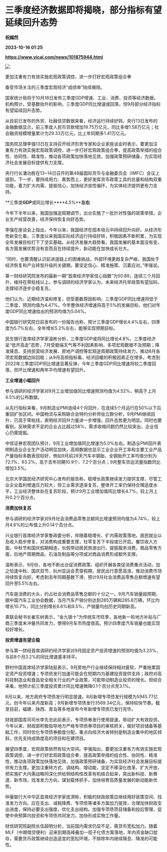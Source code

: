 # 三季度经济数据即将揭晓，部分指标有望延续回升态势
**祝嫣然**

**2023-10-16 01:25**

**https://www.yicai.com/news/101875944.html**

![](https://imgcdn.yicai.com/uppics/slides/2023/10/ddcfd834dd8783fe7be013354548fdaf.jpg)

更加注重有力有效实施宏观政策调控，进一步打好宏观政策组合拳

备受市场关注的三季度宏观经济“成绩单”陆续揭晓。

国家统计局将于10月18日发布三季度GDP增速、工业、消费、投资等经济数据。机构预计，受基数抬升的影响，三季度GDP同比增速或回落，但9月部分经济指标有望延续回升态势。

从目前已发布的外贸、社融信贷数据来看，经济运行持续好转。央行13日发布的金融数据显示，前三季度人民币贷款增加19.75万亿元，同比多增1.58万亿元；社会融资规模增量累计为29.33万亿元，比上年同期多1.41万亿元。

国务院总理李强13日在主持召开经济形势专家和企业家座谈会时表示，要更加注重有力有效实施宏观政策调控，进一步打好宏观政策组合拳，提高政策举措的组合性、协同性、精准性，推动各项政策加快落地见效，加强政策预研储备，为实现经济社会发展目标提供有力支撑。

央行行长潘功胜在13~14日召开的第48届国际货币与金融委员会（IMFC）会议上提到，下一步，要持续用力、乘势而上，更好发挥货币政策工具的总量和结构双重功能，着力扩大内需、提振信心，加快经济良性循环，为实体经济提供更有力支持。

**三季度****GDP****或同比增长****4.5%****左右**

今年下半年以来，我国加强逆周期调节，出台实施了一批针对性强的政策举措，企业生产经营改善，经济保持恢复向好态势。

李强在座谈会上指出，今年以来，我国经济在固本培元中持续回升向好。从经济形势新变化看，三季度以来我国实际经济运行持续好转，积极因素不断积累，为实现全年发展目标打下了坚实基础。从经济发展大趋势看，我国发展的基本面没有变，各方面发展优势没有变而且在持续提升，新动能在加快成长壮大。

“同时，也要清醒认识前进道路上的困难挑战，外部环境更趋复杂严峻，我国处于经济恢复和产业转型升级的关键期，要坚定信心、精准施策、沉着应对。”李强说。

第一财经研究院发布的最新一期“首席经济学家信心指数”为50.89，连续三个月回升，维持在荣枯线以上。参与调研的经济学家认为，未来经济托举政策有望加码，支撑经济逐步企稳复苏。

他们认为，近期经济温和修复，但受基数原因影响，三季度GDP同比增速将低于二季度，预测均值为4.47%。今年整体经济增速将高于5%的发展目标，他们对年度GDP同比增速给出的预测均值为5.04%。

中国银行研究院日前发布的一份报告也称，预计三季度GDP增长4.4%左右，四季度为5.7%左右，全年增长5.2%左右，能够实现预期目标。

民生银行首席经济学家温彬分析，三季度GDP或将同比增长4.8%。三季度经济呈“低开高走”态势，7月受极端天气等不利因素影响，多项宏观数据不及预期；降准降息、支持民营经济发展、房地产调控等宏观逆周期政策持续发力，推动8月各项宏观数据边际回稳；从9月高频指标看，经济回暖的积极因素正在增多。考虑到2022年三季度GDP同比增速显著反弹，今年三季度GDP同比增速将较二季度回落，但环比增速和两年平均增速有望回升。

**工业增速小幅回升**

参与调研的经济学家对9月工业增加值同比增速预测均值为4.52%，稍高于上月4.5%的公布数据。

从先行指标来看，9月制造业PMI连续4个月回升，在连续5个月运行在50%以下后重回扩张区间。中国物流与采购联合会特约分析师张立群分析，9月PMI继续回升，已高于荣枯线，表明经济回升力量进一步增强，回升态势更为明显。同时也要看到，反映需求不足的企业占比超过58%，需求收缩问题仍然比较突出，企业信心仍需提振。

中信证券宏观团队预计，9月工业增加值同比增速为5.0%左右。制造业PMI回升表明制造业企业生产活动明显加快，高频数据也显示工业企业开工率和主要工业产品产量指标多数表现较好，例如9月前28天汽车半钢胎、全钢胎开工率均值分别为72.1%、63.2%，高于去年同期10.9个、7.2个百分点；9月整车货运流量指数同比增加3.5%。

北京大学国民经济研究中心发布的报告称，稳增长政策继续发力提供支撑，尽管工业企业盈利增速压力较大，但工业需求逐渐复苏，整体开工率仍保持合理适度水平，工业经济整体处在复苏阶段，预计9月工业增加值同比增长4.7%，较上月上升0.2个百分点。

**消费加快复苏**

参与调研的经济学家对9月社会消费品零售总额同比增速预测均值为4.74%，较上月4.6%的公布值上升0.14个百分点。

兴业银行首席经济学家鲁政委分析，伴随着稳增长、扩内需政策落地，居民就业以及收入稳步修复，对消费构成重要支撑，社零复苏下半段或已开启。餐饮收入方面，中秋节和国庆假期相连，长假带动居民旅游出行，提振服务消费。商品零售方面，后地产周期商品、石油及制品等分项或对商品消费形成额外支撑。

温彬表示，9月份，各地不断出台促消费政策、组织开展各类促消费重点活动，加之恰逢中秋、国庆双节，杭州亚运会贯穿假期，居民出行意愿高涨，推动消费市场持续恢复向好。考虑到去年同期基数下滑，预计9月社会消费品零售总额增速有望回升至5.5%左右。

汽车是消费的大头，约占社会消费品零售总额的十分之一。9月汽车销量超预期，据中国汽车工业协会数据，当月汽车产销分别达到285万辆和285.8万辆，环比均增长10.7%，同比分别增长6.6%和9.5%，产销量均创历史同期新高。

乘联会秘书长崔东树表示，“金九银十”为传统车市旺季，各地新一轮地方补贴与厂商三季度末冲量共同发力，使得9月车市热度很高。预计四季度汽车销量也能实现较好增长。

**投资增速有望企稳**

参与第一财经首席调研的经济学家对9月固定资产投资增速的预测均值为3.23%，与前8个月3.2%的同比增速基本持平。

野村中国首席经济学家陆挺表示，9月房地产行业继续保持相对疲软，严重拖累固定资产投资增速；专项债发行加速可能会在短期内为基建投资提供支持；政府对高科技制造业和食品安全相关行业的产业政策，可能带动制造业投资的增长。但综合来看，他预计前三季度投资累计同比增速微降0.1个百分点至3.1%。

8月以来，地方政府专项债发行明显提速。8月新增专项债发行规模为5945.77亿元，创今年以来月度新高；9月新增专项债发行3569.34亿元，保持较快节奏。截至目前，福建、陕西、青岛等多地宣布今年新增专项债已发行完毕。

财政部国库司司长李先忠此前表示，专项债券发行使用提速，带动扩大有效投资。今年以来，财政部积极指导地方严格专项债券项目的审核把关，做好项目储备等基础工作，同时优化专项债券额度分配，重点向经济大省特别是制造业集中的地区倾斜，优先支持成熟度高的项目和在建项目。

展望四季度，宏观政策依然有较大空间。李强指出，要更加注重有力有效实施宏观政策调控，进一步打好宏观政策组合拳，提高政策举措的组合性、协同性、精准性，推动各项政策加快落地见效，加强政策预研储备，为实现经济社会发展目标提供有力支撑。更加注重转方式、调结构、增动能，坚定不移深化改革、扩大开放，把实施扩大内需战略同深化供给侧结构性改革有机结合起来，突出新科技、新赛道、新市场，找准发力方向，谋划载体抓手，加快培育高质量发展的新动能新优势。

仲量联行大中华区首席经济学家庞溟称，积极的财政政策应继续用好政策空间、找准发力方向。应在支出、减税降费、专项债等诸多方面加力提效，合理加快财政支出进度，保持必要支出强度，优化支出结构。加强专项债项目储备和投后管理，促使中央预算内投资和专项债共同发力，加快形成实物工作量。

财信研究院副院长伍超明分析，当前国内需求仍显不足，需货币宽松加力。随着MLF（中期借贷便利）迎来到期高峰叠加一揽子化债方案落地，年内资金缺口犹存，需要货币政策继续创造适宜的宽松环境，不排除年内继续降息、降准的可能性。